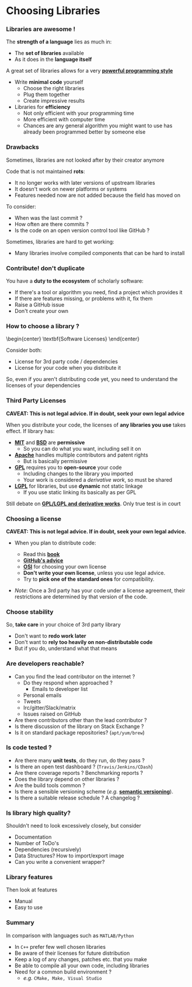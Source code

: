# Choosing Libraries

### Libraries are awesome !

The **strength of a language** lies as much in:

* The **set of libraries** available
* As it does in the **language itself**

A great set of libraries allows for a very **[powerful programming style](<http://github-pages.ucl.ac.uk/rsd-engineeringcourse/ch04packaging/01Libraries.html>)**

* Write **minimal code** yourself
    * Choose the right libraries
    * Plug them together
    * Create impressive results
* Libraries for **efficiency**
    * Not only efficient with your programming time
    * More efficient with computer time
    * Chances are any general algorithm you might want to use has already been programmed better by someone else

### Drawbacks

Sometimes, libraries are not looked after by their creator anymore

Code that is not maintained **rots**:

* It no longer works with later versions of upstream libraries
* It doesn't work on newer platforms or systems
* Features needed now are not added because the field has moved on

To consider:

* When was the last commit ?
* How often are there commits ?
* Is the code on an open version control tool like GitHub ?

Sometimes, libraries are hard to get working:

* Many libraries involve compiled components that can be hard to install

### Contribute! don't duplicate

You have a **duty to the ecosystem** of scholarly software:

* If there's a tool or algorithm you need, find a project which provides it
* If there are features missing, or problems with it, fix them
* Raise a GitHub issue
* Don't create your own


### How to choose a library ?

\begin{center}
\textbf{Software Licenses}
\end{center}

Consider both:

* License for 3rd party code / dependencies
* License for your code when you distribute it


So, even if you aren't distributing code yet, you need to understand the licenses of your dependencies


### Third Party Licenses

**CAVEAT: This is not legal advice. If in doubt, seek your own legal advice**

When you distribute your code, the licenses of **any libraries you use** takes effect. If library has:

* **[MIT](<http://opensource.org/licenses/MIT>)** and **[BSD](<http://opensource.org/licenses/BSD-3-Clause>)** are **permissive**
  * So you can do what you want, including sell it on
* **[Apache](<http://opensource.org/licenses/Apache-2.0>)** handles multiple contributors and patent rights
  * But is basically permissive
* **[GPL](<http://opensource.org/licenses/gpl-license>)** requires you to **open-source** your code
  * Including changes to the library you imported
  * Your work is considered a _derivative work_, so must be shared
* **[LGPL](<http://opensource.org/licenses/lgpl-license>)** for libraries, but use **dynamic** not static linkage
  * If you use static linking its basically as per GPL

Still debate on **[GPL/LGPL and derivative works](<https://lwn.net/Articles/548216/>)**. Only true test is in court


### Choosing a license

**CAVEAT: This is not legal advice. If in doubt, seek your own legal advice.**

* When you plan to distribute code:    
    * Read this **[book](<http://www.oreilly.com/openbook/osfreesoft/book/>)**
    * **[GitHub's advice](<http://choosealicense.com/>)**
    * **[OSI](<http://opensource.org/>)** for choosing your own license
    * **Don't write your own license**, unless you use legal advice.
    * Try to **pick one of the standard ones** for compatibility.

* _Note_: Once a 3rd party has your code under a license agreement, their restrictions are determined by that version of the code.

     
### Choose stability

So, **take care** in your choice of 3rd party library

* Don't want to **redo work later**
* Don't want to **rely too heavily on non-distributable code**
* But if you do, understand what that means


### Are developers reachable?

* Can you find the lead contributor on the internet ?
    * Do they respond when approached ?
        * Emails to developer list
	* Personal emails
	* Tweets
	* Irc/gitter/Slack/matrix
	* Issues raised on GitHub
* Are there contributors other than the lead contributor ?
* Is there discussion of the library on Stack Exchange ?
* Is it on standard package repositories? (`apt/yum/brew`)


### Is code tested ?

* Are there many **unit tests**, do they run, do they pass ?
* Is there an open test dashboard ? (`Travis/Jenkins/CDash`)
* Are there coverage reports ? Benchmarking reports ?
* Does the library depend on other libraries ?
* Are the build tools common ?
* Is there a sensible versioning scheme (_e.g._ **[semantic versioning](<http://www.semver.org/>)**).
* Is there a suitable release schedule ? A changelog ?


### Is library high quality?

Shouldn't need to look excessively closely, but consider

* Documentation
* Number of ToDo's
* Dependencies (recursively)
* Data Structures? How to import/export image
* Can you write a convenient wrapper?
    
    
### Library features

Then look at features

* Manual
* Easy to use


### Summary

In comparison with languages such as ```MATLAB/Python```

* In `C++` prefer few well chosen libraries
* Be aware of their licenses for future distribution
* Keep a log of any changes, patches etc. that you make
* Be able to compile all your own code, including libraries
* Need for a common build environment ?
  * _e.g._ `CMake, Make, Visual Studio`

[Python04Intro]: <http://github-pages.ucl.ac.uk/rsd-engineeringcourse/ch04packaging/01Libraries.html>
